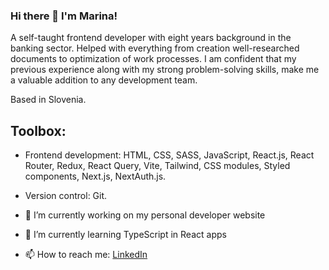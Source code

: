### Hi there 👋 I'm Marina!

A self-taught frontend developer with eight years background in the banking sector. Helped with everything from
creation well-researched documents to optimization of work processes. I am confident that my previous experience along
with my strong problem-solving skills, make me a valuable addition to any development team.

Based in Slovenia. 

## Toolbox:
- Frontend development: HTML, CSS, SASS, JavaScript, React.js, React Router, Redux, React Query, Vite, Tailwind, CSS modules, Styled components, Next.js, NextAuth.js.

- Version control: Git.



- 🔭 I’m currently working on my personal developer website
- 🌱 I’m currently learning TypeScript in React apps
- 📫 How to reach me: [LinkedIn](https://www.linkedin.com/in/marina-lapteva/)
